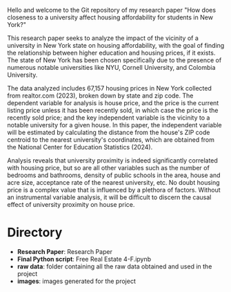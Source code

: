 Hello and welcome to the Git repository of my research paper "How does closeness to a university affect housing affordability for students in New York?"

This research paper seeks to analyze the impact of the vicinity of a university in New York state on housing affordability, with the goal of finding the relationship between higher education and housing prices, if it exists.  The state of New York has been chosen specifically due to the presence of numerous notable universities like NYU, Cornell University, and Colombia University.

The data analyzed includes 67,157 housing prices in New York collected from realtor.com (2023), broken down by state and zip code.  The dependent variable for analysis is house price, and the price is the current listing price unless it has been recently sold, in which case the price is the recently sold price;  and the key independent variable is the vicinity to a notable university for a given house.  In this paper, the independent variable will be estimated by calculating the distance from the house's ZIP code centroid to the nearest university's coordinates, which are obtained from the National Center for Education Statistics (2024).

Analysis reveals that university proximity is indeed significantly correlated with housing price, but so are all other variables such as the number of bedrooms and bathrooms, density of public schools in the area, house and acre size, acceptance rate of the nearest university, etc.  No doubt housing price is a complex value that is influenced by a plethora of factors.  Without an instrumental variable analysis, it will be difficult to discern the causal effect of university proximity on house price.

# Directory
- **Research Paper**:  Research Paper
- **Final Python script**:  Free Real Estate 4-F.ipynb
- **raw data**:  folder containing all the raw data obtained and used in the project
- **images**:  images generated for the project